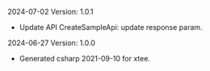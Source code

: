 2024-07-02 Version: 1.0.1
- Update API CreateSampleApi: update response param.


2024-06-27 Version: 1.0.0
- Generated csharp 2021-09-10 for xtee.

